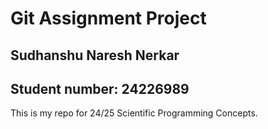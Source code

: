 # Git Assignment Project 

## Sudhanshu Naresh Nerkar

## Student number: 24226989 

This is my repo for 24/25 Scientific Programming Concepts.
